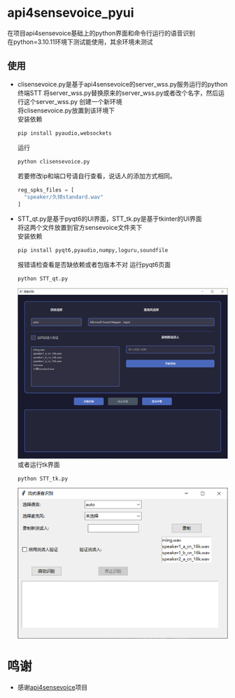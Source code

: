 # api4sensevoice_pyui
在项目api4sensevoice基础上的python界面和命令行运行的语音识别  
在python=3.10.11环境下测试能使用，其余环境未测试
## 使用

- clisensevoice.py是基于api4sensevoice的server_wss.py服务运行的python终端STT
  将server_wss.py替换原来的server_wss.py或者改个名字，然后运行这个server_wss.py 
  创建一个新环境  
  将clisensevoice.py放置到该环境下  
  安装依赖  
  ```bash
  pip install pyaudio,websockets
  ```
  运行  
  ```bash
  python clisensevoice.py
  ```
  若要修改ip和端口号请自行查看，说话人的添加方式相同。  
  ``` python
  reg_spks_files = [
    "speaker/久倾standard.wav"
  ]
  ```  
- STT_qt.py是基于pyqt6的UI界面，STT_tk.py是基于tkinter的UI界面  
  将这两个文件放置到官方sensevoice文件夹下  
  安装依赖  
  ```bash
  pip install pyqt6,pyaudio,numpy,loguru,soundfile
  ```
  报错请检查看是否缺依赖或者包版本不对
  运行pyqt6页面  
  ```bash
  python STT_qt.py
  ```
  ![STT_qt](./assets/STT_qt.png)
  或者运行tk界面  
  ```bash
  python STT_tk.py
  ```
  ![STT_tk](./assets/STT_tk.png)

# 鸣谢
- 感谢[api4sensevoice](https://github.com/0x5446/api4sensevoice)项目
